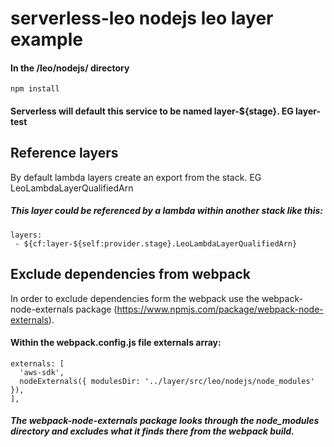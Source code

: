 # serverless-leo nodejs leo layer example

#### In the /leo/nodejs/ directory
```npm install```
#### Serverless will default this service to be named layer-${stage}. EG layer-test
## Reference layers
By default lambda layers create an export from the stack. EG LeoLambdaLayerQualifiedArn
##### This layer could be referenced by a lambda within another stack like this:
```
layers:
 - ${cf:layer-${self:provider.stage}.LeoLambdaLayerQualifiedArn}
```

## Exclude dependencies from webpack
In order to exclude dependencies form the webpack use the webpack-node-externals package (https://www.npmjs.com/package/webpack-node-externals).
#### Within the webpack.config.js file externals array:
```
externals: [
  'aws-sdk',
  nodeExternals({ modulesDir: '../layer/src/leo/nodejs/node_modules' }),
],
```
##### The webpack-node-externals package looks through the node_modules directory and excludes what it finds there from the webpack build.
